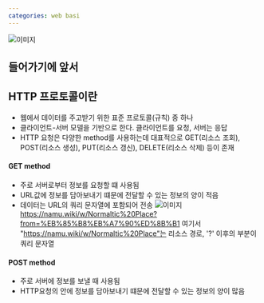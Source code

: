 ```yaml
---
categories: web basi
---
```

![이미지](/assets/blog1.jpg)

## 들어가기에 앞서

## HTTP 프로토콜이란
- 웹에서 데이터를 주고받기 위한 표준 프로토콜(규칙) 중 하나
- 클라이언트-서버 모델을 기반으로 한다. 클라이언트를 요청, 서버는 응답
- HTTP 요청은 다양한 method를 사용하는데 대표적으로 GET(리소스 조회), POST(리소스 생성), PUT(리소스 갱신), DELETE(리소스 삭제) 등이 존재

#### GET method
- 주로 서버로부터 정보를 요청할 떄 사용됨
- URL값에 정보를 담아보내기 떄문에 전달할 수 있는 정보의 양이 적음
- 데이터는 URL의 쿼리 문자열에 포함되어 전송
![이미지](/assets/GET_method_normaltic.png)
https://namu.wiki/w/Normaltic%20Place?from=%EB%85%B8%EB%A7%90%ED%8B%B1
여기서 "https://namu.wiki/w/Normaltic%20Place"는 리소스 경로, '?' 이후의 부분이 쿼리 문자열

#### POST method
- 주로 서버에 정보를 보낼 때 사용됨
- HTTP요청의 <body>안에 정보를 담아보내기 떄문에 전달할 수 있는 정보의 양이 많음